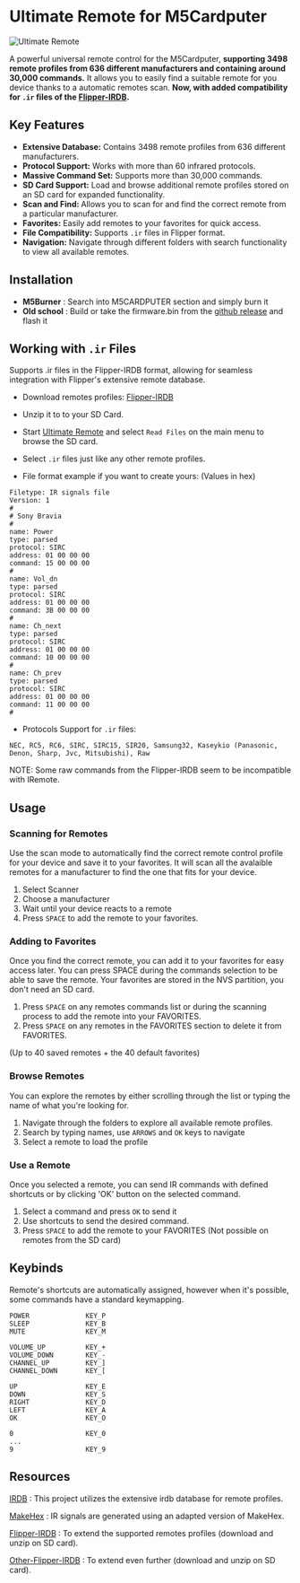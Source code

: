 # Ultimate Remote for M5Cardputer

![Ultimate Remote](image.webp)

A powerful universal remote control for the M5Cardputer, <b>supporting 3498 remote profiles from 636 different manufacturers and containing around 30,000 commands.</b> It allows you to easily find a suitable remote for you device thanks to a automatic remotes scan. 
<b>Now, with added compatibility for `.ir` files of the [Flipper-IRDB](https://github.com/Lucaslhm/Flipper-IRDB).</b>

## Key Features

- <b>Extensive Database:</b> Contains 3498 remote profiles from 636 different manufacturers.
- <b>Protocol Support:</b> Works with more than 60 infrared protocols.
- <b>Massive Command Set:</b> Supports more than 30,000 commands.
- <b>SD Card Support:</b> Load and browse additional remote profiles stored on an SD card for expanded functionality.
- <b>Scan and Find: </b>Allows you to scan for and find the correct remote from a particular manufacturer.
- <b>Favorites:</b> Easily add remotes to your favorites for quick access.
- <b>File Compatibility:</b> Supports `.ir` files in Flipper format.
- <b>Navigation:</b> Navigate through different folders with search functionality to view all available remotes.

## Installation

- <b>M5Burner</b> : Search into M5CARDPUTER section and simply burn it
- <b>Old school</b> : Build or take the firmware.bin from the [github release](https://github.com/geo-tp/Ultimate-Remote/releases/latest) and flash it

## Working with `.ir` Files

Supports .ir files in the Flipper-IRDB format, allowing for seamless integration with Flipper's extensive remote database.

- Download remotes profiles: [Flipper-IRDB](https://github.com/Lucaslhm/Flipper-IRDB)
- Unzip it to to your SD Card.
- Start [Ultimate Remote](https://github.com/geo-tp/Ultimate-Remote/releases/latest) and select `Read Files` on the main menu to browse the SD card.
- Select `.ir` files just like any other remote profiles.

- File format example if you want to create yours: (Values in hex)
```
Filetype: IR signals file
Version: 1
#
# Sony Bravia
#
name: Power
type: parsed
protocol: SIRC
address: 01 00 00 00
command: 15 00 00 00
# 
name: Vol_dn
type: parsed
protocol: SIRC
address: 01 00 00 00
command: 3B 00 00 00
# 
name: Ch_next
type: parsed
protocol: SIRC
address: 01 00 00 00
command: 10 00 00 00
#
name: Ch_prev
type: parsed
protocol: SIRC
address: 01 00 00 00
command: 11 00 00 00
# 
```

- Protocols Support for `.ir` files: 
```
NEC, RC5, RC6, SIRC, SIRC15, SIR20, Samsung32, Kaseykio (Panasonic, Denon, Sharp, Jvc, Mitsubishi), Raw
```
NOTE: Some raw commands from the Flipper-IRDB seem to be incompatible with IRemote.

## Usage

### Scanning for Remotes
Use the scan mode to automatically find the correct remote control profile for your device and save it to your favorites. It will scan all the avalaible remotes for a manufacturer to find the one that fits for your device.

1. Select Scanner
2. Choose a manufacturer
3. Wait until your device reacts to a remote
4. Press `SPACE` to add the remote to your favorites.

### Adding to Favorites
Once you find the correct remote, you can add it to your favorites for easy access later. You can press SPACE during the commands selection to be able to save the remote. Your favorites are stored in the NVS partition, you don't need an SD card.

1. Press `SPACE` on any remotes commands list or during the scanning process to add the remote into your FAVORITES.
2. Press `SPACE` on any remotes in the FAVORITES section to delete it from FAVORITES.

(Up to 40 saved remotes + the 40 default favorites)

### Browse Remotes
You can explore the remotes by either scrolling through the list or typing the name of what you're looking for.

1. Navigate through the folders to explore all available remote profiles. 
2. Search by typing names, use `ARROWS` and `OK` keys to navigate 
3. Select a remote to load the profile

### Use a Remote
Once you selected a remote, you can send IR commands with defined shortcuts or by clicking 'OK' button on the selected command.

1. Select a command and press `OK` to send it
2. Use shortcuts to send the desired command.
3. Press `SPACE` to add the remote to your FAVORITES (Not possible on remotes from the SD card)

## Keybinds

Remote's shortcuts are automatically assigned, however when it's possible, some commands have a standard keymapping.

```
POWER              KEY_P
SLEEP              KEY_B
MUTE               KEY_M

VOLUME_UP          KEY_+
VOLUME_DOWN        KEY_-
CHANNEL_UP         KEY_]
CHANNEL_DOWN       KEY_[

UP                 KEY_E
DOWN               KEY_S
RIGHT              KEY_D
LEFT               KEY_A
OK                 KEY_O

0                  KEY_0
...
9                  KEY_9
```



## Resources

[IRDB](https://github.com/probonopd/irdb) : This project utilizes the extensive irdb database for remote profiles.

[MakeHex](https://github.com/probonopd/MakeHex) : IR signals are generated using an adapted version of MakeHex.

[Flipper-IRDB](https://github.com/Lucaslhm/Flipper-IRDB) : To extend the supported remotes profiles (download and unzip on SD card).

[Other-Flipper-IRDB](https://github.com/sasiplavnik/Flipper-IRDB) : To extend even further (download and unzip on SD card).